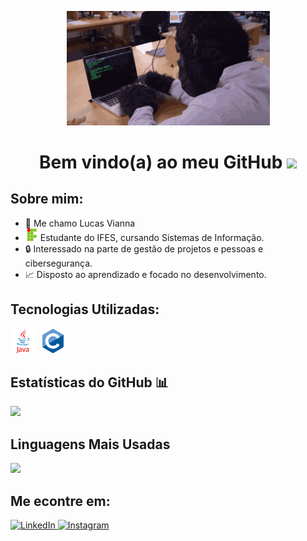 <p align = "center">
  <img src="giphy.gif" width="325px">
</p>
<h1 align = "center">
  Bem vindo(a) ao meu GitHub 
  <img src="https://media.giphy.com/media/hvRJCLFzcasrR4ia7z/giphy.gif" width="30">
</h1>

## Sobre mim:
- 🧠 Me chamo Lucas Vianna 
- <img src = "ifes.jpg " width = "20px" >  Estudante do IFES, cursando Sistemas de Informação. 
- 🔒 Interessado na parte de gestão de projetos e pessoas e cibersegurança.
- 📈 Disposto ao aprendizado e focado no desenvolvimento.

## Tecnologias Utilizadas:
<div>
  <img src="https://github.com/devicons/devicon/blob/master/icons/java/java-original-wordmark.svg" title="Java" alt="Java" width="40" height="40"/>&nbsp;
  <img src="https://github.com/devicons/devicon/blob/master/icons/c/c-original.svg" title="C" alt="C" width="40" height="40"/>&nbsp;
</div>

## Estatísticas do GitHub 📊

<img height = "200em" src="https://github-readme-stats.vercel.app/api?username=LucasVSS04&show_icons=true&show_icons=true&theme=bear&count_private=true" />

## Linguagens Mais Usadas

<img height = "200em" src="https://github-readme-stats.vercel.app/api/top-langs/?username=LucasVSS04&show_icons=true&theme=bear&count_private=true"/>

## Me econtre em:
<p align="left">
 <a href="https://www.linkedin.com/in/lucas-vianna-silva-sartorato-41447a29a/opportunities/job-opportunities/details/?profileUrn=urn%3Ali%3Afs_normalized_profile%3AACoAAEhUDNABzCHW3z_BpfnzPC3_w8dz2glkVH8&trackingCode=opento_sprofile_details&trk=opento_sprofile_details" title="LinkedIn">
  <img src="https://img.shields.io/badge/-Linkedin-0e76a8?style=flat-square&logo=Linkedin&logoColor=white" alt="LinkedIn"/>
</a>
<a href="https://www.instagram.com/lucas_sartorato/" title="Instagram">
  <img src="https://img.shields.io/badge/-Instagram-DF0174?style=flat-square&labelColor=DF0174&logo=instagram&logoColor=white" alt="Instagram"/>
</a>
</p>
